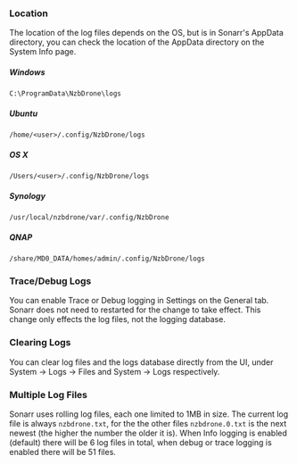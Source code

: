 ### Location ###
The location of the log files depends on the OS, but is in Sonarr's AppData directory, you can check the location of the AppData directory on the System Info page.

##### Windows #####
`C:\ProgramData\NzbDrone\logs`

##### Ubuntu #####
`/home/<user>/.config/NzbDrone/logs`

##### OS X #####
`/Users/<user>/.config/NzbDrone/logs`

##### Synology #####
`/usr/local/nzbdrone/var/.config/NzbDrone`

##### QNAP #####
`/share/MD0_DATA/homes/admin/.config/NzbDrone/logs`

### Trace/Debug Logs ###
You can enable Trace or Debug logging in Settings on the General tab. Sonarr does not need to restarted for the change to take effect. This change only effects the log files, not the logging database.


### Clearing Logs ###
You can clear log files and the logs database directly from the UI, under System -> Logs -> Files and System -> Logs respectively.


### Multiple Log Files ###
Sonarr uses rolling log files, each one limited to 1MB in size. The current log file is always `nzbdrone.txt`, for the the other files `nzbdrone.0.txt` is the next newest (the higher the number the older it is). When Info logging is enabled (default) there will be 6 log files in total, when debug or trace logging is enabled there will be 51 files.